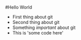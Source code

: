#Hello World

- First thing about git
- Second thing about git
- Something *important* about git
- This is 'some code here'
